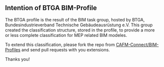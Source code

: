 ## Intention of BTGA BIM-Profile

The BTGA profile is the result of the BIM task group, hosted by BTGA, Bundesindustrieverband Technische Gebäudeausrüstung e.V.
This group created the classification structure, stored in the profile, to provide a more or less complete classification for MEP
related BIM modeles.

To extend this classification, please fork the repo from [CAFM-Connect/BIM-Profiles](https://github.com/CAFM-Connect/BIM-Profiles)
and send pull requests with you extensions.

Thanks you!
